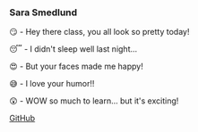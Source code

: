 ### Sara Smedlund

:smirk: - Hey there class, you all look so pretty today!

:sleeping: - I didn't sleep well last night...

:heart_eyes: - But your faces made me happy!

:sweat_smile: - I love your humor!!

:astonished: - WOW so much to learn... but it's exciting! 



[GitHub](https://github.com) 



